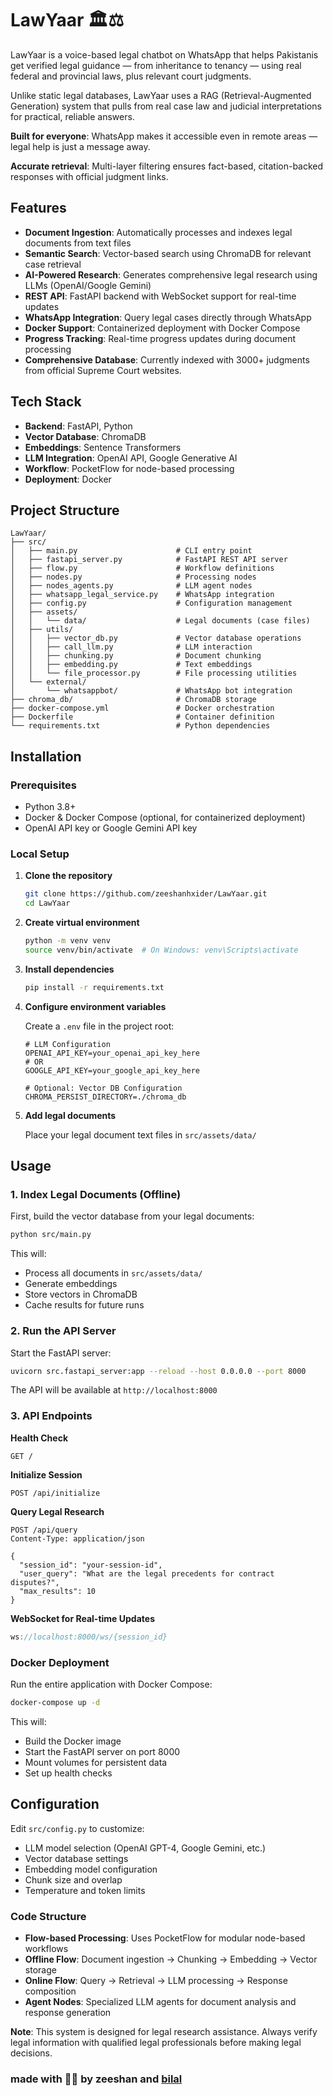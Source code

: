 # LawYaar 🏛️⚖️

LawYaar is a voice-based legal chatbot on WhatsApp that helps Pakistanis get verified legal guidance — from inheritance to tenancy — using real federal and provincial laws, plus relevant court judgments.

Unlike static legal databases, LawYaar uses a RAG (Retrieval-Augmented Generation) system that pulls from real case law and judicial interpretations for practical, reliable answers.

**Built for everyone**: WhatsApp makes it accessible even in remote areas — legal help is just a message away.

**Accurate retrieval**: Multi-layer filtering ensures fact-based, citation-backed responses with official judgment links.

## Features

- **Document Ingestion**: Automatically processes and indexes legal documents from text files
- **Semantic Search**: Vector-based search using ChromaDB for relevant case retrieval
- **AI-Powered Research**: Generates comprehensive legal research using LLMs (OpenAI/Google Gemini)
- **REST API**: FastAPI backend with WebSocket support for real-time updates
- **WhatsApp Integration**: Query legal cases directly through WhatsApp
- **Docker Support**: Containerized deployment with Docker Compose
- **Progress Tracking**: Real-time progress updates during document processing
- **Comprehensive Database**: Currently indexed with 3000+ judgments from official Supreme Court websites.

## Tech Stack

- **Backend**: FastAPI, Python
- **Vector Database**: ChromaDB
- **Embeddings**: Sentence Transformers
- **LLM Integration**: OpenAI API, Google Generative AI
- **Workflow**: PocketFlow for node-based processing
- **Deployment**: Docker

## Project Structure

```
LawYaar/
├── src/
│   ├── main.py                      # CLI entry point
│   ├── fastapi_server.py            # FastAPI REST API server
│   ├── flow.py                      # Workflow definitions
│   ├── nodes.py                     # Processing nodes
│   ├── nodes_agents.py              # LLM agent nodes
│   ├── whatsapp_legal_service.py    # WhatsApp integration
│   ├── config.py                    # Configuration management
│   ├── assets/
│   │   └── data/                    # Legal documents (case files)
│   ├── utils/
│   │   ├── vector_db.py             # Vector database operations
│   │   ├── call_llm.py              # LLM interaction
│   │   ├── chunking.py              # Document chunking
│   │   ├── embedding.py             # Text embeddings
│   │   └── file_processor.py        # File processing utilities
│   └── external/
│       └── whatsappbot/             # WhatsApp bot integration
├── chroma_db/                       # ChromaDB storage
├── docker-compose.yml               # Docker orchestration
├── Dockerfile                       # Container definition
└── requirements.txt                 # Python dependencies
```

## Installation

### Prerequisites

- Python 3.8+
- Docker & Docker Compose (optional, for containerized deployment)
- OpenAI API key or Google Gemini API key

### Local Setup

1. **Clone the repository**

   ```bash
   git clone https://github.com/zeeshanhxider/LawYaar.git
   cd LawYaar
   ```

2. **Create virtual environment**

   ```bash
   python -m venv venv
   source venv/bin/activate  # On Windows: venv\Scripts\activate
   ```

3. **Install dependencies**

   ```bash
   pip install -r requirements.txt
   ```

4. **Configure environment variables**

   Create a `.env` file in the project root:

   ```env
   # LLM Configuration
   OPENAI_API_KEY=your_openai_api_key_here
   # OR
   GOOGLE_API_KEY=your_google_api_key_here

   # Optional: Vector DB Configuration
   CHROMA_PERSIST_DIRECTORY=./chroma_db
   ```

5. **Add legal documents**

   Place your legal document text files in `src/assets/data/`

## Usage

### 1. Index Legal Documents (Offline)

First, build the vector database from your legal documents:

```bash
python src/main.py
```

This will:

- Process all documents in `src/assets/data/`
- Generate embeddings
- Store vectors in ChromaDB
- Cache results for future runs

### 2. Run the API Server

Start the FastAPI server:

```bash
uvicorn src.fastapi_server:app --reload --host 0.0.0.0 --port 8000
```

The API will be available at `http://localhost:8000`

### 3. API Endpoints

**Health Check**

```http
GET /
```

**Initialize Session**

```http
POST /api/initialize
```

**Query Legal Research**

```http
POST /api/query
Content-Type: application/json

{
  "session_id": "your-session-id",
  "user_query": "What are the legal precedents for contract disputes?",
  "max_results": 10
}
```

**WebSocket for Real-time Updates**

```javascript
ws://localhost:8000/ws/{session_id}
```

### Docker Deployment

Run the entire application with Docker Compose:

```bash
docker-compose up -d
```

This will:

- Build the Docker image
- Start the FastAPI server on port 8000
- Mount volumes for persistent data
- Set up health checks

## Configuration

Edit `src/config.py` to customize:

- LLM model selection (OpenAI GPT-4, Google Gemini, etc.)
- Vector database settings
- Embedding model configuration
- Chunk size and overlap
- Temperature and token limits

### Code Structure

- **Flow-based Processing**: Uses PocketFlow for modular node-based workflows
- **Offline Flow**: Document ingestion → Chunking → Embedding → Vector storage
- **Online Flow**: Query → Retrieval → LLM processing → Response composition
- **Agent Nodes**: Specialized LLM agents for document analysis and response generation

**Note**: This system is designed for legal research assistance. Always verify legal information with qualified legal professionals before making legal decisions.

### made with 🧡💚 by zeeshan and [bilal](https://github.com/Bilal-Ahmad6)
